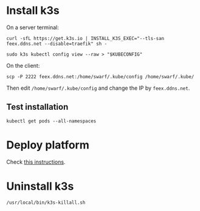 # Install k3s

On a server terminal:

    curl -sfL https://get.k3s.io | INSTALL_K3S_EXEC="--tls-san feex.ddns.net --disable=traefik" sh -

    sudo k3s kubectl config view --raw > "$KUBECONFIG"


On the client:

    scp -P 2222 feex.ddns.net:/home/swarf/.kube/config /home/swarf/.kube/

Then edit `/home/swarf/.kube/config` and change the IP by `feex.ddns.net`.

## Test installation

    kubectl get pods --all-namespaces

# Deploy platform

Check [this instructions](kube/README).

# Uninstall k3s

    /usr/local/bin/k3s-killall.sh
